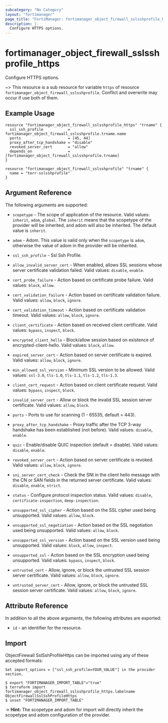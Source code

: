 ```yaml
---
subcategory: "No Category"
layout: "fortimanager"
page_title: "FortiManager: fortimanager_object_firewall_sslsshprofile_https"
description: |-
  Configure HTTPS options.
---
```


# fortimanager_object_firewall_sslsshprofile_https
Configure HTTPS options.

~> This resource is a sub resource for variable `https` of resource `fortimanager_object_firewall_sslsshprofile`. Conflict and overwrite may occur if use both of them.



## Example Usage

```hcl
resource "fortimanager_object_firewall_sslsshprofile_https" "trname" {
  ssl_ssh_profile           = fortimanager_object_firewall_sslsshprofile.trname.name
  ports                     = [45, 44]
  proxy_after_tcp_handshake = "disable"
  revoked_server_cert       = "allow"
  depends_on                = [fortimanager_object_firewall_sslsshprofile.trname]
}

resource "fortimanager_object_firewall_sslsshprofile" "trname" {
  name = "terr-sslsshprofile"
}
```

## Argument Reference


The following arguments are supported:

* `scopetype` - The scope of application of the resource. Valid values: `inherit`, `adom`, `global`. The `inherit` means that the scopetype of the provider will be inherited, and adom will also be inherited. The default value is `inherit`.
* `adom` - Adom. This value is valid only when the `scopetype` is `adom`, otherwise the value of adom in the provider will be inherited.
* `ssl_ssh_profile` - Ssl Ssh Profile.

* `allow_invalid_server_cert` - When enabled, allows SSL sessions whose server certificate validation failed. Valid values: `disable`, `enable`.

* `cert_probe_failure` - Action based on certificate probe failure. Valid values: `block`, `allow`.

* `cert_validation_failure` - Action based on certificate validation failure. Valid values: `allow`, `block`, `ignore`.

* `cert_validation_timeout` - Action based on certificate validation timeout. Valid values: `allow`, `block`, `ignore`.

* `client_certificate` - Action based on received client certificate. Valid values: `bypass`, `inspect`, `block`.

* `encrypted_client_hello` - Block/allow session based on existence of encrypted-client-hello. Valid values: `block`, `allow`.

* `expired_server_cert` - Action based on server certificate is expired. Valid values: `allow`, `block`, `ignore`.

* `min_allowed_ssl_version` - Minimum SSL version to be allowed. Valid values: `ssl-3.0`, `tls-1.0`, `tls-1.1`, `tls-1.2`, `tls-1.3`.

* `client_cert_request` - Action based on client certificate request. Valid values: `bypass`, `inspect`, `block`.

* `invalid_server_cert` - Allow or block the invalid SSL session server certificate. Valid values: `allow`, `block`.

* `ports` - Ports to use for scanning (1 - 65535, default = 443).
* `proxy_after_tcp_handshake` - Proxy traffic after the TCP 3-way handshake has been established (not before). Valid values: `disable`, `enable`.

* `quic` - Enable/disable QUIC inspection (default = disable). Valid values: `disable`, `enable`.

* `revoked_server_cert` - Action based on server certificate is revoked. Valid values: `allow`, `block`, `ignore`.

* `sni_server_cert_check` - Check the SNI in the client hello message with the CN or SAN fields in the returned server certificate. Valid values: `disable`, `enable`, `strict`.

* `status` - Configure protocol inspection status. Valid values: `disable`, `certificate-inspection`, `deep-inspection`.

* `unsupported_ssl_cipher` - Action based on the SSL cipher used being unsupported. Valid values: `allow`, `block`.

* `unsupported_ssl_negotiation` - Action based on the SSL negotiation used being unsupported. Valid values: `allow`, `block`.

* `unsupported_ssl_version` - Action based on the SSL version used being unsupported. Valid values: `block`, `allow`, `inspect`.

* `unsupported_ssl` - Action based on the SSL encryption used being unsupported. Valid values: `bypass`, `inspect`, `block`.

* `untrusted_cert` - Allow, ignore, or block the untrusted SSL session server certificate. Valid values: `allow`, `block`, `ignore`.

* `untrusted_server_cert` - Allow, ignore, or block the untrusted SSL session server certificate. Valid values: `allow`, `block`, `ignore`.



## Attribute Reference

In addition to all the above arguments, the following attributes are exported:
* `id` - an identifier for the resource.

## Import

ObjectFirewall SslSshProfileHttps can be imported using any of these accepted formats:
```
Set import_options = ["ssl_ssh_profile=YOUR_VALUE"] in the provider section.

$ export "FORTIMANAGER_IMPORT_TABLE"="true"
$ terraform import fortimanager_object_firewall_sslsshprofile_https.labelname ObjectFirewallSslSshProfileHttps
$ unset "FORTIMANAGER_IMPORT_TABLE"
```
-> **Hint:** The scopetype and adom for import will directly inherit the scopetype and adom configuration of the provider.
